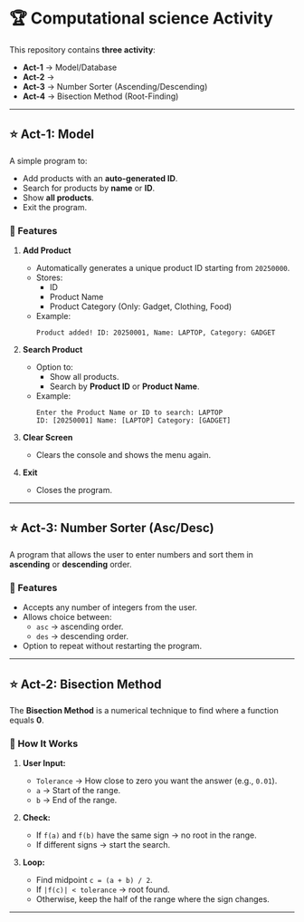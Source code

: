 # 🏆 Computational science Activity

This repository contains **three activity**:

- **Act-1** → Model/Database
- **Act-2** → 
- **Act-3** → Number Sorter (Ascending/Descending)
- **Act-4** → Bisection Method (Root-Finding) 

---

## ⭐ Act-1: Model

A simple program to:
- Add products with an **auto-generated ID**.
- Search for products by **name** or **ID**.
- Show **all products**.
- Exit the program.

### 📌 Features
1. **Add Product**
   - Automatically generates a unique product ID starting from `20250000`.
   - Stores:
     - ID
     - Product Name
     - Product Category (Only: Gadget, Clothing, Food)
   - Example:
     ```
     Product added! ID: 20250001, Name: LAPTOP, Category: GADGET
     ```

2. **Search Product**
   - Option to:
     - Show all products.
     - Search by **Product ID** or **Product Name**.
   - Example:
     ```
     Enter the Product Name or ID to search: LAPTOP
     ID: [20250001] Name: [LAPTOP] Category: [GADGET]
     ```

3. **Clear Screen**
   - Clears the console and shows the menu again.

4. **Exit**
   - Closes the program.

---


## ⭐ Act-3: Number Sorter (Asc/Desc)

A program that allows the user to enter numbers and sort them in **ascending** or **descending** order. 

### 📌 Features
- Accepts any number of integers from the user.
- Allows choice between:
  - `asc` → ascending order.
  - `des` → descending order.
- Option to repeat without restarting the program.
---


  ## ⭐ Act-2: Bisection Method

The **Bisection Method** is a numerical technique to find where a function equals **0**.

### 🚀 How It Works
1. **User Input:**
   - `Tolerance` → How close to zero you want the answer (e.g., `0.01`).
   - `a` → Start of the range.
   - `b` → End of the range.
   
2. **Check:**
   - If `f(a)` and `f(b)` have the same sign → no root in the range.
   - If different signs → start the search.

3. **Loop:**
   - Find midpoint `c = (a + b) / 2`.
   - If `|f(c)| < tolerance` → root found.
   - Otherwise, keep the half of the range where the sign changes.

---



